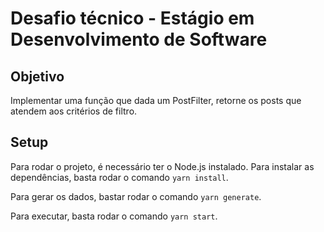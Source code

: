 # Desafio técnico - Estágio em Desenvolvimento de Software

## Objetivo
Implementar uma função que dada um PostFilter, retorne os posts que atendem aos critérios de filtro.

## Setup
Para rodar o projeto, é necessário ter o Node.js instalado. Para instalar as dependências, basta rodar o comando `yarn install`.

Para gerar os dados, bastar rodar o comando `yarn generate`.

Para executar, basta rodar o comando `yarn start`.